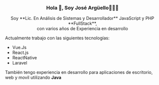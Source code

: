 <p align="center" width="300">
   <h3 align="center">
     Hola 👋, Soy José Argüello👨🏻‍💻
  </h3>
</p>
<p align="center">
 Soy **Lic. En Análisis de Sistemas y Desarrollador** JavaScript y PHP **FullStack**,<br/> con varios años de Experiencia en desarrollo
</p>

Actualmente trabajo con las siguientes tecnologías:

- Vue.Js
- React.js
- ReactNative
- Laravel

También tengo experiencia en desarrollo para aplicaciones de escritorio, web y movil utilizando **Java**

<!--
**josecienty/josecienty** is a ✨ _special_ ✨ repository because its `README.md` (this file) appears on your GitHub profile.

Here are some ideas to get you started:

- 🔭 I’m currently working on ...
- 🌱 I’m currently learning ...
- 👯 I’m looking to collaborate on ...
- 🤔 I’m looking for help with ...
- 💬 Ask me about ...
- 📫 How to reach me: ...
- 😄 Pronouns: ...
- ⚡ Fun fact: ...
-->
